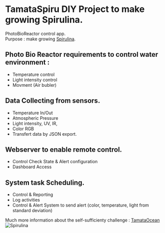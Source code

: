 # TamataSpiru DIY Project to make growing Spirulina.
PhotoBioReactor control app.   
Purpose : make growing [Spirulina](https://fr.wikipedia.org/wiki/Arthrospira).  

## Photo Bio Reactor requirements to control water environment : 
- Temperature control  
- Light intensity control   
- Movment (Air bubler)  
  
## Data Collecting from sensors.
- Temperature In/Out  
- Atmospheric Pressure  
- Light intensity, UV, IR, 
- Color RGB  
- Transfert data by JSON export.  

## Webserver to enable remote control.
- Control Check State & Alert configuration
- Dashboard Access

## System task Scheduling.
- Control & Reporting
- Log activities
- Control & Alert System to send alert (color, temperature, light from standard deviation) 

Much more information about the self-sufficienty challenge : [TamataOcean](http://tamataocean.com)
![Spirulina](http://www.instagram.com/p/BMZTiTgjaxw/?taken-by=tamataocean)  


